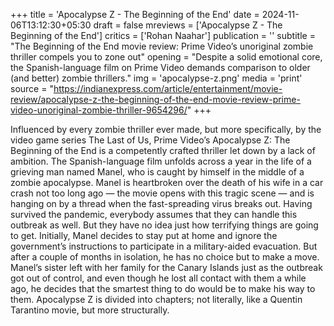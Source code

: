 +++
title = 'Apocalypse Z - The Beginning of the End'
date = 2024-11-06T13:12:30+05:30
draft = false
mreviews = ['Apocalypse Z - The Beginning of the End']
critics = ['Rohan Naahar']
publication = ''
subtitle = "The Beginning of the End movie review: Prime Video’s unoriginal zombie thriller compels you to zone out"
opening = "Despite a solid emotional core, the Spanish-language film on Prime Video demands comparison to older (and better) zombie thrillers."
img = 'apocalypse-z.png'
media = 'print'
source = "https://indianexpress.com/article/entertainment/movie-review/apocalypse-z-the-beginning-of-the-end-movie-review-prime-video-unoriginal-zombie-thriller-9654296/"
+++

Influenced by every zombie thriller ever made, but more specifically, by the video game series The Last of Us, Prime Video’s Apocalypse Z: The Beginning of the End is a competently crafted thriller let down by a lack of ambition. The Spanish-language film unfolds across a year in the life of a grieving man named Manel, who is caught by himself in the middle of a zombie apocalypse. Manel is heartbroken over the death of his wife in a car crash not too long ago — the movie opens with this tragic scene — and is hanging on by a thread when the fast-spreading virus breaks out. Having survived the pandemic, everybody assumes that they can handle this outbreak as well. But they have no idea just how terrifying things are going to get. Initially, Manel decides to stay put at home and ignore the government’s instructions to participate in a military-aided evacuation. But after a couple of months in isolation, he has no choice but to make a move. Manel’s sister left with her family for the Canary Islands just as the outbreak got out of control, and even though he lost all contact with them a while ago, he decides that the smartest thing to do would be to make his way to them. Apocalypse Z is divided into chapters; not literally, like a Quentin Tarantino movie, but more structurally.
